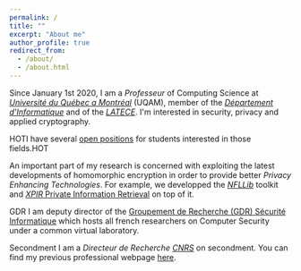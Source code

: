 ```yaml
---
permalink: /
title: ""
excerpt: "About me"
author_profile: true
redirect_from: 
  - /about/
  - /about.html
---
```


<!-- <span class="badge badge-pill badge-primary">Primary</span>
<span class="badge badge-pill badge-success">Success</span> -->

Since January 1st 2020, I am a _Professeur_ of Computing Science at [_Université du Québec a Montréal_](https://uqam.ca/) (UQAM), member of the [_Département d'Informatique_](https://info.uqam.ca/) and of the [_LATECE_](https://latece.uqam.ca). I'm interested in security, privacy and applied cryptography.

<span class="badge badge-pill badge-danger">HOT</span>I have several [open positions](positions) for students interested in those fields.<span class="badge badge-pill badge-danger">HOT</span>

An important part of my research is concerned with exploiting the latest developments of homomorphic encryption in order to provide better _Privacy Enhancing Technologies_. For example, we developped the [_NFLLib_](https://github.com/quarkslab/NFLlib) toolkit and [_XPIR_ Private Information Retrieval](https://github.com/XPIR-team/XPIR) on top of it.

<span class="badge badge-pill badge-primary">GDR</span> I am deputy director of the [Groupement de Recherche (GDR) Sécurité Informatique](https://gdr-securite.irisa.fr) which hosts all french researchers on Computer Security under a common virtual laboratory.

<span class="badge badge-pill badge-warning">Secondment</span> I am a _Directeur de Recherche_ [_CNRS_](https://cnrs.fr) on secondment. You can find my previous professional webpage [here](https://homepages.laas.fr/~mkilliji).
